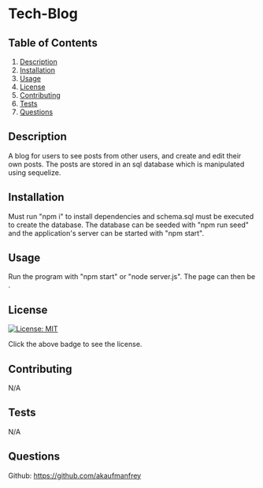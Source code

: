 # Tech-Blog 
## Table of Contents
1. [Description](#description)
2. [Installation](#installation)
3. [Usage](#usage)
4. [License](#license)
5. [Contributing](#contributing)
6. [Tests](#tests)
7. [Questions](#questions) 
## Description
A blog for users to see posts from other users, and create and edit their own posts. The posts are stored in an sql database which is manipulated using sequelize. 
## Installation
Must run "npm i" to install dependencies and schema.sql must be executed to create the database. The database can be seeded with "npm run seed" and the application's server can be started with "npm start".
## Usage
Run the program with "npm start" or "node server.js". The page can then be .
## License
[![License: MIT](https://img.shields.io/badge/License-MIT-blue.svg)](https://opensource.org/licenses/MIT)

Click the above badge to see the license.
## Contributing
N/A
## Tests
N/A
## Questions
Github: https://github.com/akaufmanfrey 